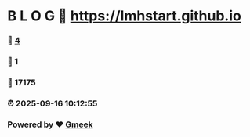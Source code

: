 # B L O G :link: https://lmhstart.github.io 
### :page_facing_up: [4](https://lmhstart.github.io/tag.html) 
### :speech_balloon: 1 
### :hibiscus: 17175 
### :alarm_clock: 2025-09-16 10:12:55 
### Powered by :heart: [Gmeek](https://github.com/Meekdai/Gmeek)
